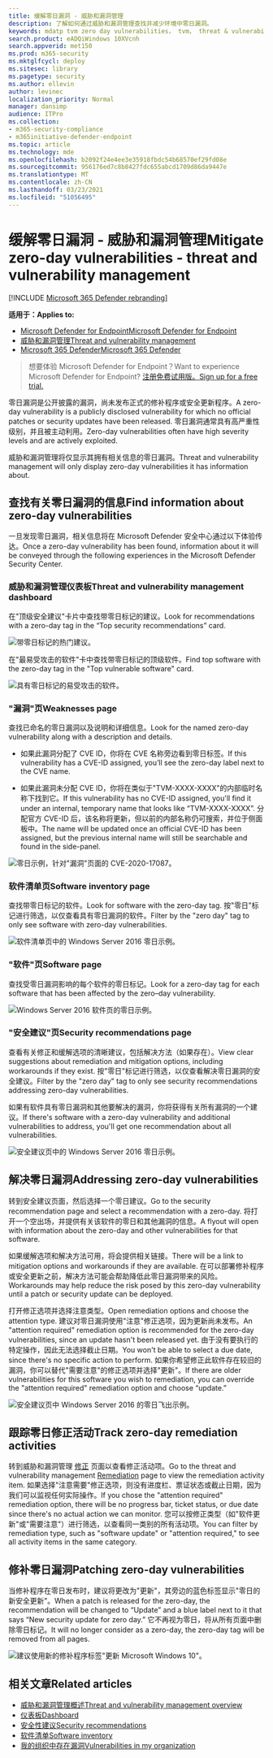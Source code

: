 ```yaml
---
title: 缓解零日漏洞 - 威胁和漏洞管理
description: 了解如何通过威胁和漏洞管理查找并减少环境中零日漏洞。
keywords: mdatp tvm zero day vulnerabilities， tvm， threat & vulnerability management， zero day， 0-day， mitigate 0 day vulnerabilities， vulnerable CVE
search.product: eADQiWindows 10XVcnh
search.appverid: met150
ms.prod: m365-security
ms.mktglfcycl: deploy
ms.sitesec: library
ms.pagetype: security
ms.author: ellevin
author: levinec
localization_priority: Normal
manager: dansimp
audience: ITPro
ms.collection:
- m365-security-compliance
- m365initiative-defender-endpoint
ms.topic: article
ms.technology: mde
ms.openlocfilehash: b2092f24e4ee3e35918fbdc54b68570ef29fd08e
ms.sourcegitcommit: 956176ed7c8b8427fdc655abcd1709d86da9447e
ms.translationtype: MT
ms.contentlocale: zh-CN
ms.lasthandoff: 03/23/2021
ms.locfileid: "51056495"
---
```

# <a name="mitigate-zero-day-vulnerabilities---threat-and-vulnerability-management"></a><span data-ttu-id="93a84-104">缓解零日漏洞 - 威胁和漏洞管理</span><span class="sxs-lookup"><span data-stu-id="93a84-104">Mitigate zero-day vulnerabilities - threat and vulnerability management</span></span>

[!INCLUDE [Microsoft 365 Defender rebranding](../../includes/microsoft-defender.md)]

<span data-ttu-id="93a84-105">**适用于：**</span><span class="sxs-lookup"><span data-stu-id="93a84-105">**Applies to:**</span></span>

- [<span data-ttu-id="93a84-106">Microsoft Defender for Endpoint</span><span class="sxs-lookup"><span data-stu-id="93a84-106">Microsoft Defender for Endpoint</span></span>](https://go.microsoft.com/fwlink/?linkid=2154037)
- [<span data-ttu-id="93a84-107">威胁和漏洞管理</span><span class="sxs-lookup"><span data-stu-id="93a84-107">Threat and vulnerability management</span></span>](next-gen-threat-and-vuln-mgt.md)
- [<span data-ttu-id="93a84-108">Microsoft 365 Defender</span><span class="sxs-lookup"><span data-stu-id="93a84-108">Microsoft 365 Defender</span></span>](https://go.microsoft.com/fwlink/?linkid=2118804)

><span data-ttu-id="93a84-109">想要体验 Microsoft Defender for Endpoint？</span><span class="sxs-lookup"><span data-stu-id="93a84-109">Want to experience Microsoft Defender for Endpoint?</span></span> [<span data-ttu-id="93a84-110">注册免费试用版。</span><span class="sxs-lookup"><span data-stu-id="93a84-110">Sign up for a free trial.</span></span>](https://www.microsoft.com/microsoft-365/windows/microsoft-defender-atp?ocid=docs-wdatp-portaloverview-abovefoldlink)

<span data-ttu-id="93a84-111">零日漏洞是公开披露的漏洞，尚未发布正式的修补程序或安全更新程序。</span><span class="sxs-lookup"><span data-stu-id="93a84-111">A zero-day vulnerability is a publicly disclosed vulnerability for which no official patches or security updates have been released.</span></span> <span data-ttu-id="93a84-112">零日漏洞通常具有高严重性级别，并且被主动利用。</span><span class="sxs-lookup"><span data-stu-id="93a84-112">Zero-day vulnerabilities often have high severity levels and are actively exploited.</span></span>

<span data-ttu-id="93a84-113">威胁和漏洞管理将仅显示其拥有相关信息的零日漏洞。</span><span class="sxs-lookup"><span data-stu-id="93a84-113">Threat and vulnerability management will only display zero-day vulnerabilities it has information about.</span></span>

## <a name="find-information-about-zero-day-vulnerabilities"></a><span data-ttu-id="93a84-114">查找有关零日漏洞的信息</span><span class="sxs-lookup"><span data-stu-id="93a84-114">Find information about zero-day vulnerabilities</span></span>

<span data-ttu-id="93a84-115">一旦发现零日漏洞，相关信息将在 Microsoft Defender 安全中心通过以下体验传达。</span><span class="sxs-lookup"><span data-stu-id="93a84-115">Once a zero-day vulnerability has been found, information about it will be conveyed through the following experiences in the Microsoft Defender Security Center.</span></span>

### <a name="threat-and-vulnerability-management-dashboard"></a><span data-ttu-id="93a84-116">威胁和漏洞管理仪表板</span><span class="sxs-lookup"><span data-stu-id="93a84-116">Threat and vulnerability management dashboard</span></span>

<span data-ttu-id="93a84-117">在"顶级安全建议"卡片中查找带零日标记的建议。</span><span class="sxs-lookup"><span data-stu-id="93a84-117">Look for recommendations with a zero-day tag in the “Top security recommendations” card.</span></span>

![带零日标记的热门建议。](images/tvm-zero-day-top-security-recommendations.png)

<span data-ttu-id="93a84-119">在"最易受攻击的软件"卡中查找带零日标记的顶级软件。</span><span class="sxs-lookup"><span data-stu-id="93a84-119">Find top software with the zero-day tag in the "Top vulnerable software" card.</span></span>

![具有零日标记的易受攻击的软件。](images/tvm-zero-day-top-software.png)

### <a name="weaknesses-page"></a><span data-ttu-id="93a84-121">"漏洞"页</span><span class="sxs-lookup"><span data-stu-id="93a84-121">Weaknesses page</span></span>

<span data-ttu-id="93a84-122">查找已命名的零日漏洞以及说明和详细信息。</span><span class="sxs-lookup"><span data-stu-id="93a84-122">Look for the named zero-day vulnerability along with a description and details.</span></span>

- <span data-ttu-id="93a84-123">如果此漏洞分配了 CVE ID，你将在 CVE 名称旁边看到零日标签。</span><span class="sxs-lookup"><span data-stu-id="93a84-123">If this vulnerability has a CVE-ID assigned, you’ll see the zero-day label next to the CVE name.</span></span>

- <span data-ttu-id="93a84-124">如果此漏洞未分配 CVE ID，你将在类似于"TVM-XXXX-XXXX"的内部临时名称下找到它。</span><span class="sxs-lookup"><span data-stu-id="93a84-124">If this vulnerability has no CVE-ID assigned, you'll find it under an internal, temporary name that looks like “TVM-XXXX-XXXX”.</span></span> <span data-ttu-id="93a84-125">分配官方 CVE-ID 后，该名称将更新，但以前的内部名称仍可搜索，并位于侧面板中。</span><span class="sxs-lookup"><span data-stu-id="93a84-125">The name will be updated once an official CVE-ID has been assigned, but the previous internal name will still be searchable and found in the side-panel.</span></span>

![零日示例，针对"漏洞"页面的 CVE-2020-17087。](images/tvm-zero-day-weakness-name.png)

### <a name="software-inventory-page"></a><span data-ttu-id="93a84-127">软件清单页</span><span class="sxs-lookup"><span data-stu-id="93a84-127">Software inventory page</span></span>

<span data-ttu-id="93a84-128">查找带零日标记的软件。</span><span class="sxs-lookup"><span data-stu-id="93a84-128">Look for software with the zero-day tag.</span></span> <span data-ttu-id="93a84-129">按"零日"标记进行筛选，以仅查看具有零日漏洞的软件。</span><span class="sxs-lookup"><span data-stu-id="93a84-129">Filter by the "zero day" tag to only see software with zero-day vulnerabilities.</span></span>

![软件清单页中的 Windows Server 2016 零日示例。](images/tvm-zero-day-software-inventory.png)

### <a name="software-page"></a><span data-ttu-id="93a84-131">"软件"页</span><span class="sxs-lookup"><span data-stu-id="93a84-131">Software page</span></span>

<span data-ttu-id="93a84-132">查找受零日漏洞影响的每个软件的零日标记。</span><span class="sxs-lookup"><span data-stu-id="93a84-132">Look for a zero-day tag for each software that has been affected by the zero–day vulnerability.</span></span>

![Windows Server 2016 软件页的零日示例。](images/tvm-zero-day-software-page.png)

### <a name="security-recommendations-page"></a><span data-ttu-id="93a84-134">"安全建议"页</span><span class="sxs-lookup"><span data-stu-id="93a84-134">Security recommendations page</span></span>

<span data-ttu-id="93a84-135">查看有关修正和缓解选项的清晰建议，包括解决方法（如果存在）。</span><span class="sxs-lookup"><span data-stu-id="93a84-135">View clear suggestions about remediation and mitigation options, including workarounds if they exist.</span></span> <span data-ttu-id="93a84-136">按"零日"标记进行筛选，以仅查看解决零日漏洞的安全建议。</span><span class="sxs-lookup"><span data-stu-id="93a84-136">Filter by the "zero day" tag to only see security recommendations addressing zero-day vulnerabilities.</span></span>

<span data-ttu-id="93a84-137">如果有软件具有零日漏洞和其他要解决的漏洞，你将获得有关所有漏洞的一个建议。</span><span class="sxs-lookup"><span data-stu-id="93a84-137">If there's software with a zero-day vulnerability and additional vulnerabilities to address, you'll get one recommendation about all vulnerabilities.</span></span>

![安全建议页中的 Windows Server 2016 零日示例。](images/tvm-zero-day-security-recommendation.png)

## <a name="addressing-zero-day-vulnerabilities"></a><span data-ttu-id="93a84-139">解决零日漏洞</span><span class="sxs-lookup"><span data-stu-id="93a84-139">Addressing zero-day vulnerabilities</span></span>

<span data-ttu-id="93a84-140">转到安全建议页面，然后选择一个零日建议。</span><span class="sxs-lookup"><span data-stu-id="93a84-140">Go to the security recommendation page and select a recommendation with a zero-day.</span></span> <span data-ttu-id="93a84-141">将打开一个空出场，并提供有关该软件的零日和其他漏洞的信息。</span><span class="sxs-lookup"><span data-stu-id="93a84-141">A flyout will open with information about the zero-day and other vulnerabilities for that software.</span></span>

<span data-ttu-id="93a84-142">如果缓解选项和解决方法可用，将会提供相关链接。</span><span class="sxs-lookup"><span data-stu-id="93a84-142">There will be a link to mitigation options and workarounds if they are available.</span></span> <span data-ttu-id="93a84-143">在可以部署修补程序或安全更新之前，解决方法可能会帮助降低此零日漏洞带来的风险。</span><span class="sxs-lookup"><span data-stu-id="93a84-143">Workarounds may help reduce the risk posed by this zero-day vulnerability until a patch or security update can be deployed.</span></span>

<span data-ttu-id="93a84-144">打开修正选项并选择注意类型。</span><span class="sxs-lookup"><span data-stu-id="93a84-144">Open remediation options and choose the attention type.</span></span> <span data-ttu-id="93a84-145">建议对零日漏洞使用"注意"修正选项，因为更新尚未发布。</span><span class="sxs-lookup"><span data-stu-id="93a84-145">An "attention required" remediation option is recommended for the zero-day vulnerabilities, since an update hasn't been released yet.</span></span> <span data-ttu-id="93a84-146">由于没有要执行的特定操作，因此无法选择截止日期。</span><span class="sxs-lookup"><span data-stu-id="93a84-146">You won't be able to select a due date, since there's no specific action to perform.</span></span> <span data-ttu-id="93a84-147">如果你希望修正此软件存在较旧的漏洞，你可以替代"需要注意"的修正选项并选择"更新"。</span><span class="sxs-lookup"><span data-stu-id="93a84-147">If there are older vulnerabilities for this software you wish to remediation, you can override the "attention required" remediation option and choose “update.”</span></span>

![安全建议页中 Windows Server 2016 的零日飞出示例。](images/tvm-zero-day-recommendation-flyout400.png)

## <a name="track-zero-day-remediation-activities"></a><span data-ttu-id="93a84-149">跟踪零日修正活动</span><span class="sxs-lookup"><span data-stu-id="93a84-149">Track zero-day remediation activities</span></span>

<span data-ttu-id="93a84-150">转到威胁和漏洞管理 [修正](tvm-remediation.md) 页面以查看修正活动项。</span><span class="sxs-lookup"><span data-stu-id="93a84-150">Go to the threat and vulnerability management [Remediation](tvm-remediation.md) page to view the remediation activity item.</span></span> <span data-ttu-id="93a84-151">如果选择"注意需要"修正选项，则没有进度栏、票证状态或截止日期，因为我们可以监视任何实际操作。</span><span class="sxs-lookup"><span data-stu-id="93a84-151">If you chose the "attention required" remediation option, there will be no progress bar, ticket status, or due date since there's no actual action we can monitor.</span></span> <span data-ttu-id="93a84-152">您可以按修正类型（如"软件更新"或"需要注意"）进行筛选，以查看同一类别的所有活动项。</span><span class="sxs-lookup"><span data-stu-id="93a84-152">You can filter by remediation type, such as "software update" or "attention required," to see all activity items in the same category.</span></span>

## <a name="patching-zero-day-vulnerabilities"></a><span data-ttu-id="93a84-153">修补零日漏洞</span><span class="sxs-lookup"><span data-stu-id="93a84-153">Patching zero-day vulnerabilities</span></span>

<span data-ttu-id="93a84-154">当修补程序在零日发布时，建议将更改为"更新"，其旁边的蓝色标签显示"零日的新安全更新"。</span><span class="sxs-lookup"><span data-stu-id="93a84-154">When a patch is released for the zero-day, the recommendation will be changed to “Update” and a blue label next to it that says “New security update for zero day.”</span></span> <span data-ttu-id="93a84-155">它不再视为零日，将从所有页面中删除零日标记。</span><span class="sxs-lookup"><span data-stu-id="93a84-155">It will no longer consider as a zero-day, the zero-day tag will be removed from all pages.</span></span>

![建议使用新的修补程序标签"更新 Microsoft Windows 10"。](images/tvm-zero-day-patch.jpg)

## <a name="related-articles"></a><span data-ttu-id="93a84-157">相关文章</span><span class="sxs-lookup"><span data-stu-id="93a84-157">Related articles</span></span>

- [<span data-ttu-id="93a84-158">威胁和漏洞管理概述</span><span class="sxs-lookup"><span data-stu-id="93a84-158">Threat and vulnerability management overview</span></span>](next-gen-threat-and-vuln-mgt.md)
- [<span data-ttu-id="93a84-159">仪表板</span><span class="sxs-lookup"><span data-stu-id="93a84-159">Dashboard</span></span>](tvm-dashboard-insights.md)
- [<span data-ttu-id="93a84-160">安全性建议</span><span class="sxs-lookup"><span data-stu-id="93a84-160">Security recommendations</span></span>](tvm-security-recommendation.md)
- [<span data-ttu-id="93a84-161">软件清单</span><span class="sxs-lookup"><span data-stu-id="93a84-161">Software inventory</span></span>](tvm-software-inventory.md)
- [<span data-ttu-id="93a84-162">我的组织中存在漏洞</span><span class="sxs-lookup"><span data-stu-id="93a84-162">Vulnerabilities in my organization</span></span>](tvm-weaknesses.md)
